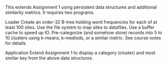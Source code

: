 This extends Assignment 1 using persistent data structures and additional similarity metrics. It requires two programs.

Loader
Create an order-32 B-tree holding word frequencies for each of at least 100 sites. Use the file system to map sites to datafiles. Use a buffer cache to speed up IO.
Pre-categorize (and somehow store) records into 5 to 10 clusters using k-means, k-mediods, or a similar metric. See course notes for details

Application
Extend Assignment 1 to display a category (cluster) and most similar key from the above data structures.
